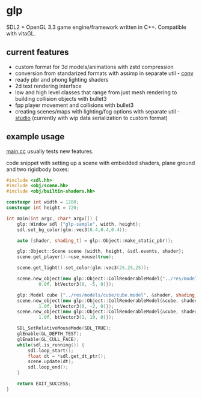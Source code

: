 # glp

SDL2 + OpenGL 3.3 game engine/framework written in C++. Compatible with vitaGL.

## current features
- custom format for 3d models/animations with zstd compression
- conversion from standarized formats with assimp in separate util - [conv](utils/conv)
- ready pbr and phong lighting shaders
- 2d text rendering interface
- low and high level classes that range from just mesh rendering to building collision objects with bullet3
- fpp player movement and collisions with bullet3
- creating scenes/maps with lighting/fog options with separate util - [studio](utils/studio) (currently with wip data serialization to custom format)

## example usage
[main.cc](main.cc) usually tests new features.

code snippet with setting up a scene with embedded shaders, plane ground and two rigidbody boxes:

```c++
#include <sdl.hh>
#include <obj/scene.hh>
#include <obj/builtin-shaders.hh>

constexpr int width = 1280;
constexpr int height = 720;

int main(int argc, char* argv[]) {
    glp::Window sdl {"glp-sample", width, height};
    sdl.set_bg_color(glm::vec3(0.4,0.4,0.4));

    auto [shader, shading_t] = glp::Object::make_static_pbr();

    glp::Object::Scene scene {width, height, &sdl.events, shader};
    scene.get_player()->use_mouse(true);

    scene.get_light().set_color(glm::vec3(25,25,25));

    scene.new_object(new glp::Object::CollRenderableModel{"../res/models/plane/plane.model", shader, shading_t,
            0.0f, btVector3(0, -5, 0)});

    glp::Model cube {"../res/models/cube/cube.model", &shader, shading_t};
    scene.new_object(new glp::Object::CollRenderableModel{&cube, shader, shading_t,
            1.0f, btVector3(0, -2, 0)});
    scene.new_object(new glp::Object::CollRenderableModel{&cube, shader, shading_t,
            1.0f, btVector3(1, 10, 0)});

    SDL_SetRelativeMouseMode(SDL_TRUE);
    glEnable(GL_DEPTH_TEST);
    glEnable(GL_CULL_FACE);
    while(sdl.is_running()) {
        sdl.loop_start();
        float dt = *sdl.get_dt_ptr();
        scene.update(dt);
        sdl.loop_end();
    }

    return EXIT_SUCCESS;
}
```
